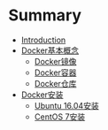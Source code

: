 # Summary

* [Introduction](README.md)
* [Docker基本概念](dockerji_ben_gai_nian.md)
   * [Docker镜像](dockerjing_xiang.md)
   * [Docker容器](dockerrong_qi.md)
   * [Docker仓库](dockercang_ku.md)
* [Docker安装](dockeran_zhuang.md)
   * [Ubuntu 16.04安装]()
   * [CentOS 7安装]()

